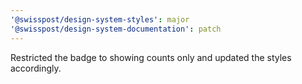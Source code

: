 ```yaml
---
'@swisspost/design-system-styles': major
'@swisspost/design-system-documentation': patch
---
```


Restricted the badge to showing counts only and updated the styles accordingly.

